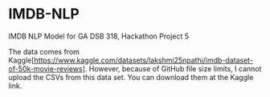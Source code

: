 # IMDB-NLP
IMDB NLP Model for GA DSB 318, Hackathon Project 5

The data comes from Kaggle[https://www.kaggle.com/datasets/lakshmi25npathi/imdb-dataset-of-50k-movie-reviews]. However, because of GitHub file size limits, I cannot upload the CSVs from this data set. You can download them at the Kaggle link.
